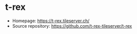 t-rex
=====

* Homepage: https://t-rex.tileserver.ch/
* Source repository: https://github.com/t-rex-tileserver/t-rex
